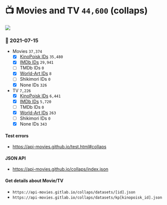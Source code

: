 # :tv: Movies and TV `44,600` (collaps)

<a href="https://API-Movies.github.io"><img src="https://API-Movies.github.io/banner.png?cache"></a>

### :date: 2021-07-15
- Movies `37,374`
  - [x] <a href="https://API-Movies.github.io/collaps/movie_kinopoisk_ids.json">KinoPoisk IDs</a> `35,480`
  - [x] <a href="https://API-Movies.github.io/collaps/movie_imdb_ids.json">IMDb IDs</a> `29,941`
  - [ ] TMDb IDs `0`
  - [x] <a href="https://API-Movies.github.io/collaps/movie_world_art_ids.json">World-Art IDs</a> `8`
  - [ ] Shikimori IDs `0`
  - [x] None IDs `326`
- TV `7,226`
  - [x] <a href="https://API-Movies.github.io/collaps/tv_kinopoisk_ids.json">KinoPoisk IDs</a> `6,441`
  - [x] <a href="https://API-Movies.github.io/collaps/tv_imdb_ids.json">IMDb IDs</a> `5,720`
  - [ ] TMDb IDs `0`
  - [x] <a href="https://API-Movies.github.io/collaps/tv_world_art_ids.json">World-Art IDs</a> `263`
  - [ ] Shikimori IDs `0`
  - [x] None IDs `343`
#### Test errors
- <a href='https://api-movies.github.io/test.html#collaps'>https://api-movies.github.io/test.html#collaps</a>
#### JSON API
- <a href='https://api-movies.github.io/collaps/index.json'>https://api-movies.github.io/collaps/index.json</a>
#### Get details about Movie/TV
- `https://api-movies.gitlab.io/collaps/datasets/[id].json`
- `https://api-movies.gitlab.io/collaps/datasets/kp[kinopoisk_id].json`

